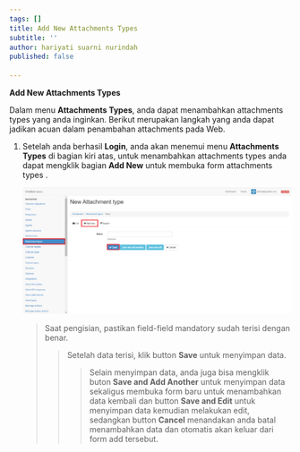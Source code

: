 ```yaml
---
tags: []
title: Add New Attachments Types
subtitle: ''
author: hariyati suarni nurindah
published: false

---
```

**Add New Attachments Types**

Dalam menu **Attachments Types**, anda dapat menambahkan attachments types  yang anda inginkan. Berikut merupakan langkah yang anda dapat jadikan acuan dalam penambahan attachments pada Web.

1. Setelah anda berhasil **Login**, anda akan menemui menu **Attachments Types** di bagian kiri atas, untuk menambahkan attachments types anda dapat mengklik bagian **Add New** untuk membuka form attachments types .

   ![](/uploads/attachments-types-update6.PNG)

   > Saat pengisian, pastikan field-field mandatory sudah terisi dengan benar.
   >
   > > Setelah data terisi, klik button **Save** untuk menyimpan data.
   > >
   > > > Selain menyimpan data, anda juga bisa mengklik buton **Save and Add Another** untuk menyimpan data sekaligus membuka form baru untuk menambahkan data kembali dan button **Save and Edit** untuk menyimpan data kemudian melakukan edit, sedangkan button **Cancel** menandakan anda batal menambahkan data dan otomatis akan keluar dari form add tersebut.